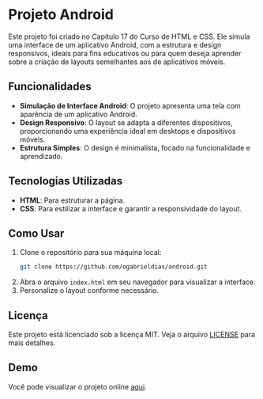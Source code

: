 # Projeto Android

Este projeto foi criado no Capítulo 17 do Curso de HTML e CSS. Ele simula uma interface de um aplicativo Android, com a estrutura e design responsivos, ideais para fins educativos ou para quem deseja aprender sobre a criação de layouts semelhantes aos de aplicativos móveis.

## Funcionalidades

- **Simulação de Interface Android**: O projeto apresenta uma tela com aparência de um aplicativo Android.
- **Design Responsivo**: O layout se adapta a diferentes dispositivos, proporcionando uma experiência ideal em desktops e dispositivos móveis.
- **Estrutura Simples**: O design é minimalista, focado na funcionalidade e aprendizado.

## Tecnologias Utilizadas

- **HTML**: Para estruturar a página.
- **CSS**: Para estilizar a interface e garantir a responsividade do layout.

## Como Usar

1. Clone o repositório para sua máquina local:
    ```bash
    git clone https://github.com/ogabrieldias/android.git
    ```
2. Abra o arquivo `index.html` em seu navegador para visualizar a interface.
3. Personalize o layout conforme necessário.

## Licença

Este projeto está licenciado sob a licença MIT. Veja o arquivo [LICENSE](LICENSE) para mais detalhes.

## Demo

Você pode visualizar o projeto online [aqui](https://ogabrieldias.github.io/android/).
